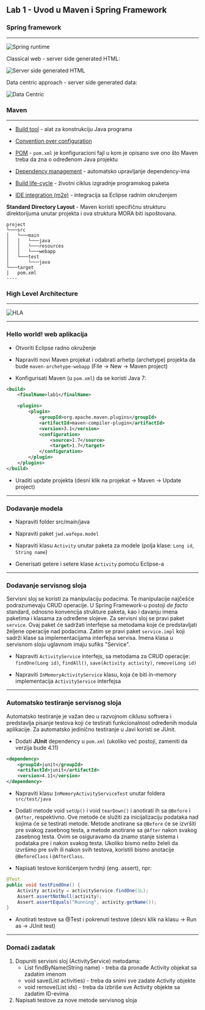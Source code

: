 ## Lab 1 - Uvod u Maven i Spring Framework

### Spring framework
----------------


![Spring runtime](https://cloud.githubusercontent.com/assets/5716823/15799911/0f481b4a-2a6d-11e6-8628-c06eb8cb3764.png) 

Classical web - server side generated HTML:

![Server side generated HTML](https://cloud.githubusercontent.com/assets/5716823/15799916/0f5ce692-2a6d-11e6-8a07-7365753bc98d.png)

Data centric approach - server side generated data:

![Data Centric](https://cloud.githubusercontent.com/assets/5716823/15799914/0f5c1e1a-2a6d-11e6-8ee4-b0bf7e543599.png)


### Maven
-------------------------

*	[Build tool](http://maven.apache.org/users/index.html) - alat za konstrukciju Java programa

*	[Convention over configuration](http://maven.apache.org/guides/introduction/introduction-to-the-standard-directory-layout.html)

*	[POM](http://maven.apache.org/pom.html) - `pom.xml` je konfiguracioni fajl u kom je opisano sve ono što Maven treba da zna o određenom Java projektu

*	[Dependency management](http://maven.apache.org/guides/introduction/introduction-to-dependency-mechanism.html) - automatsko upravljanje dependency-ima

*	[Build life-cycle](http://maven.apache.org/guides/introduction/introduction-to-the-lifecycle.html) - životni ciklus izgradnje programskog paketa

*	[IDE integration (m2e)](https://www.eclipse.org/m2e/) - integracija sa Eclipse radnim okruženjem


**Standard Directory Layout** - Maven koristi specifičnu strukturu direktorijuma unutar projekta i ova struktura MORA biti ispoštovana.
```
project
└───src
│   └───main
│   │	└───java
│   │	└───resources
│   │	└───webapp
│   └───test
│   	└───java
└───target
│   pom.xml
----
```
### High Level Architecture
-----------------------


![HLA](https://cloud.githubusercontent.com/assets/5716823/15799912/0f59b56c-2a6d-11e6-936e-b3fc3d7a45ec.png)

----

### Hello world! web aplikacija


* Otvoriti Eclipse radno okruženje

* Napraviti novi Maven projekat i odabrati arhetip (archetype) projekta da bude `maven-archetype-webapp` (File -> New -> Maven project)

* Konfigurisati Maven (u `pom.xml`) da se koristi Java 7:

```xml
<build>
	<finalName>lab1</finalName>

	<plugins>
		<plugin>
			<groupId>org.apache.maven.plugins</groupId>
			<artifactId>maven-compiler-plugin</artifactId>
			<version>3.1</version>
			<configuration>
				<source>1.7</source>
				<target>1.7</target>
			</configuration>
		</plugin>
	</plugins>
</build>
```

* Uraditi update projekta (desni klik na projekat -> Maven -> Update project)


----

### Dodavanje modela

* Napraviti folder src/main/java

* Napraviti paket `jwd.wafepa.model`

* Napraviti klasu `Activity` unutar paketa za modele (polja klase: `Long id`, `String name`)

* Generisati getere i setere klase `Activity` pomoću Eclipse-a

----

### Dodavanje servisnog sloja

Servisni sloj se koristi za manipulaciju podacima. Te manipulacije najčešće podrazumevaju CRUD operacije.
U Spring Framework-u postoji *de facto* standard, odnosno konvencija strukture paketa, kao i davanju imena paketima i klasama za određene slojeve.
Za servisni sloj se pravi paket `service`. Ovaj paket će sadržati interfejse sa metodama koje će predstavljati željene operacije nad podacima.
Zatim se pravi paket `service.impl` koji sadrži klase sa implementacijama interfejsa servisa. Imena klasa u servisnom sloju uglavnom imaju sufiks "Service".

* Napraviti `ActivityService` interfejs, sa metodama za CRUD operacije: `findOne(Long id)`, `findAll()`, `save(Activity activity)`, `remove(Long id)`

* Napraviti `InMemoryActivityService` klasu, koja će biti in-memory implementacija `ActivityService` interfejsa

----

### Automatsko testiranje servisnog sloja

Automatsko testiranje je važan deo u razvojnom ciklusu softvera i predstavlja pisanje testova koji će testirati funkcionalnost određenih modula aplikacije.
Za automatsko jedinično testiranje u Javi koristi se JUnit.

* Dodati **JUnit** dependency u `pom.xml` (ukoliko već postoji, zameniti da verzija bude 4.11)

```xml
<dependency>
	<groupId>junit</groupId>
	<artifactId>junit</artifactId>
	<version>4.11</version>
</dependency>
```


* Napraviti klasu `InMemoryActivityServiceTest` unutar foldera `src/test/java`

* Dodati metode void `setUp()` i void `tearDown()` i anotirati ih sa `@Before` i `@After`, respektivno. Ove metode će služiti za inicijalizaciju podataka nad kojima će se testirati metode.
Metode anotirane sa `@Before` će se izvršiti pre svakog zasebnog testa, a metode anotirane sa `@After` nakon svakog zasebnog testa.
Ovim se osiguravamo da znamo stanje sistema i podataka pre i nakon svakog testa. Ukoliko bismo nešto želeli da izvršimo pre svih ili nakon svih testova, koristili bismo anotacije `@BeforeClass` i `@AfterClass`.

* Napisati testove korišćenjem tvrdnji (eng. assert), npr:


```java
@Test
public void testFindOne() {
	Activity activity = activityService.findOne(1L);
	Assert.assertNotNull(activity);
	Assert.assertEquals("Running", activity.getName());
}
```

* Anotirati testove sa @Test i pokrenuti testove (desni klik na klasu -> Run as -> JUnit test)

----

### Domaći zadatak

1. Dopuniti servisni sloj (ActivityService) metodama:
	- List<Activity> findByName(String name) - treba da pronađe Activity objekat sa zadatim imenom
	- void save(List<Activity> activities) - treba da snimi sve zadate Activity objekte
	- void remove(List<Long> ids) - treba da izbriše sve Activity objekte sa zadatim ID-evima
2. Napisati testove za nove metode servisnog sloja
